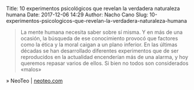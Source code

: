Title: 10 experimentos psicológicos que revelan la verdadera naturaleza humana
Date: 2017-12-06 14:29
Author: Nacho Cano
Slug: 10-experimentos-psicologicos-que-revelan-la-verdadera-naturaleza-humana

> La mente humana necesita saber sobre sí misma. Y en más de una ocasión, la búsqueda de ese conocimiento provocó que factores como la ética y la moral caigan a un plano inferior. En las últimas décadas se han desarrollado diferentes experimentos que de ser reproducidos en la actualidad encenderían más de una alarma, y hoy queremos repasar varios de ellos. Si bien no todos son considerados «malos»

» NeoTeo | [neoteo.com][]

  [neoteo.com]: http://www.neoteo.com/10-experimentos-psicologicos-que-revelan-la-verdadera-naturaleza-humana/
    "10 experimentos psicológicos que revelan la verdadera naturaleza humana"
